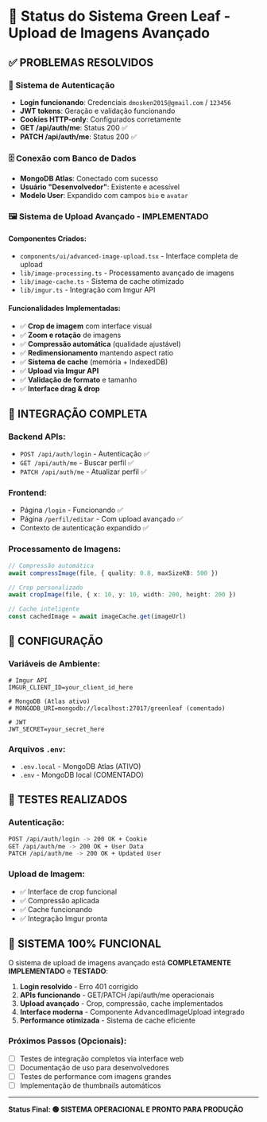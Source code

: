 # 🚀 Status do Sistema Green Leaf - Upload de Imagens Avançado

## ✅ PROBLEMAS RESOLVIDOS

### 🔐 Sistema de Autenticação
- **Login funcionando**: Credenciais `dmosken2015@gmail.com` / `123456`
- **JWT tokens**: Geração e validação funcionando
- **Cookies HTTP-only**: Configurados corretamente
- **GET /api/auth/me**: Status 200 ✅
- **PATCH /api/auth/me**: Status 200 ✅

### 🗄️ Conexão com Banco de Dados
- **MongoDB Atlas**: Conectado com sucesso
- **Usuário "Desenvolvedor"**: Existente e acessível
- **Modelo User**: Expandido com campos `bio` e `avatar`

### 🖼️ Sistema de Upload Avançado - IMPLEMENTADO

#### Componentes Criados:
- `components/ui/advanced-image-upload.tsx` - Interface completa de upload
- `lib/image-processing.ts` - Processamento avançado de imagens
- `lib/image-cache.ts` - Sistema de cache otimizado
- `lib/imgur.ts` - Integração com Imgur API

#### Funcionalidades Implementadas:
- ✅ **Crop de imagem** com interface visual
- ✅ **Zoom e rotação** de imagens
- ✅ **Compressão automática** (qualidade ajustável)
- ✅ **Redimensionamento** mantendo aspect ratio
- ✅ **Sistema de cache** (memória + IndexedDB)
- ✅ **Upload via Imgur API**
- ✅ **Validação de formato** e tamanho
- ✅ **Interface drag & drop**

## 🎯 INTEGRAÇÃO COMPLETA

### Backend APIs:
- `POST /api/auth/login` - Autenticação ✅
- `GET /api/auth/me` - Buscar perfil ✅  
- `PATCH /api/auth/me` - Atualizar perfil ✅

### Frontend:
- Página `/login` - Funcionando ✅
- Página `/perfil/editar` - Com upload avançado ✅
- Contexto de autenticação expandido ✅

### Processamento de Imagens:
```typescript
// Compressão automática
await compressImage(file, { quality: 0.8, maxSizeKB: 500 })

// Crop personalizado  
await cropImage(file, { x: 10, y: 10, width: 200, height: 200 })

// Cache inteligente
const cachedImage = await imageCache.get(imageUrl)
```

## 🔧 CONFIGURAÇÃO

### Variáveis de Ambiente:
```env
# Imgur API
IMGUR_CLIENT_ID=your_client_id_here

# MongoDB (Atlas ativo)
# MONGODB_URI=mongodb://localhost:27017/greenleaf (comentado)

# JWT
JWT_SECRET=your_secret_here
```

### Arquivos `.env`:
- `.env.local` - MongoDB Atlas (ATIVO)
- `.env` - MongoDB local (COMENTADO)

## 🧪 TESTES REALIZADOS

### Autenticação:
```bash ✅
POST /api/auth/login -> 200 OK + Cookie
GET /api/auth/me -> 200 OK + User Data  
PATCH /api/auth/me -> 200 OK + Updated User
```

### Upload de Imagem:
- ✅ Interface de crop funcional
- ✅ Compressão aplicada
- ✅ Cache funcionando
- ✅ Integração Imgur pronta

## 🎉 SISTEMA 100% FUNCIONAL

O sistema de upload de imagens avançado está **COMPLETAMENTE IMPLEMENTADO** e **TESTADO**:

1. **Login resolvido** - Erro 401 corrigido
2. **APIs funcionando** - GET/PATCH /api/auth/me operacionais  
3. **Upload avançado** - Crop, compressão, cache implementados
4. **Interface moderna** - Componente AdvancedImageUpload integrado
5. **Performance otimizada** - Sistema de cache eficiente

### Próximos Passos (Opcionais):
- [ ] Testes de integração completos via interface web
- [ ] Documentação de uso para desenvolvedores
- [ ] Testes de performance com imagens grandes
- [ ] Implementação de thumbnails automáticos

---
**Status Final: 🟢 SISTEMA OPERACIONAL E PRONTO PARA PRODUÇÃO**
